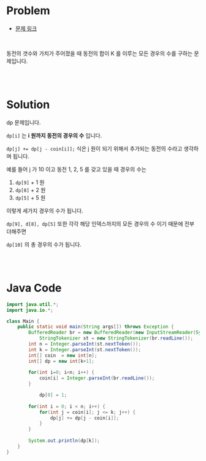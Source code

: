 # Problem

- [문제 링크](https://www.acmicpc.net/problem/2293)

<br>

동전의 갯수와 가치가 주어졌을 때 동전의 합이 K 를 이루는 모든 경우의 수를 구하는 문제입니다.

<br><br>

# Solution

dp 문제입니다.

`dp[i]` 는 **i 원까지 동전의 경우의 수** 입니다.

`dp[j] += dp[j - coin[i]];` 식은 j 원이 되기 위해서 추가되는 동전의 수라고 생각하며 됩니다.

예를 들어 j 가 10 이고 동전 1, 2, 5 를 갖고 있을 때 경우의 수는

1. `dp[9]` + 1 원
2. `dp[8]` + 2 원
3. `dp[5]` + 5 원

이렇게 세가지 경우의 수가 됩니다.

`dp[9], d[8], dp[5]` 또한 각각 해당 인덱스까지의 모든 경우의 수 이기 때문에 전부 더해주면

`dp[10]` 의 총 경우의 수가 됩니다.

<br><br>

# Java Code

```java
import java.util.*;
import java.io.*;

class Main {	
	public static void main(String args[]) throws Exception {
		BufferedReader br = new BufferedReader(new InputStreamReader(System.in));
        	StringTokenizer st = new StringTokenizer(br.readLine());
		int n = Integer.parseInt(st.nextToken());
		int k = Integer.parseInt(st.nextToken());
		int[] coin  = new int[n];
		int[] dp = new int[k+1];
		
		for(int i=0; i<n; i++) {
			coin[i] = Integer.parseInt(br.readLine());
		}

        	dp[0] = 1;
		
		for(int i = 0; i < n; i++) {
			for(int j = coin[i]; j <= k; j++) { 
				dp[j] += dp[j - coin[i]];
			}
		}
		
		System.out.println(dp[k]);
	}
}
```
